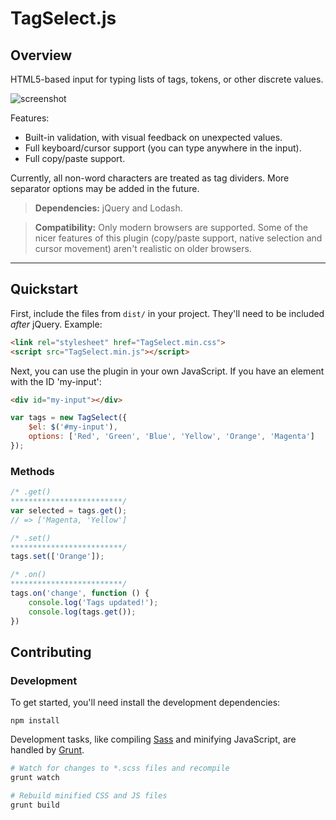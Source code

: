 # TagSelect.js

## Overview

HTML5-based input for typing lists of tags, tokens, or other discrete values.

![screenshot](https://dl.dropboxusercontent.com/u/42869844/LTS/TagSelect.png)

Features:

* Built-in validation, with visual feedback on unexpected values.
* Full keyboard/cursor support (you can type anywhere in the input).
* Full copy/paste support.

Currently, all non-word characters are treated as tag dividers. More separator options may be added in the future.

> **Dependencies:** jQuery and Lodash.

> **Compatibility:** Only modern browsers are supported. Some of the nicer features of this plugin (copy/paste support, native selection and cursor movement) aren't realistic on older browsers.

***

## Quickstart

First, include the files from `dist/` in your project. They'll need to be included *after* jQuery. Example:

```html
<link rel="stylesheet" href="TagSelect.min.css">
<script src="TagSelect.min.js"></script>
```

Next, you can use the plugin in your own JavaScript. If you have an element with the ID 'my-input':

```html
<div id="my-input"></div>
```

```javascript
var tags = new TagSelect({
    $el: $('#my-input'),
    options: ['Red', 'Green', 'Blue', 'Yellow', 'Orange', 'Magenta']
});
```

### Methods

```javascript
/* .get()
*************************/
var selected = tags.get();
// => ['Magenta, 'Yellow']

/* .set()
*************************/
tags.set(['Orange']);

/* .on()
*************************/
tags.on('change', function () {
    console.log('Tags updated!');
    console.log(tags.get());
})
```

## Contributing

### Development

To get started, you'll need install the development dependencies:

```
npm install
```

Development tasks, like compiling [Sass](http://sass-lang.com/) and minifying JavaScript, are handled by [Grunt](http://gruntjs.com/).

```bash
# Watch for changes to *.scss files and recompile
grunt watch

# Rebuild minified CSS and JS files
grunt build
```
